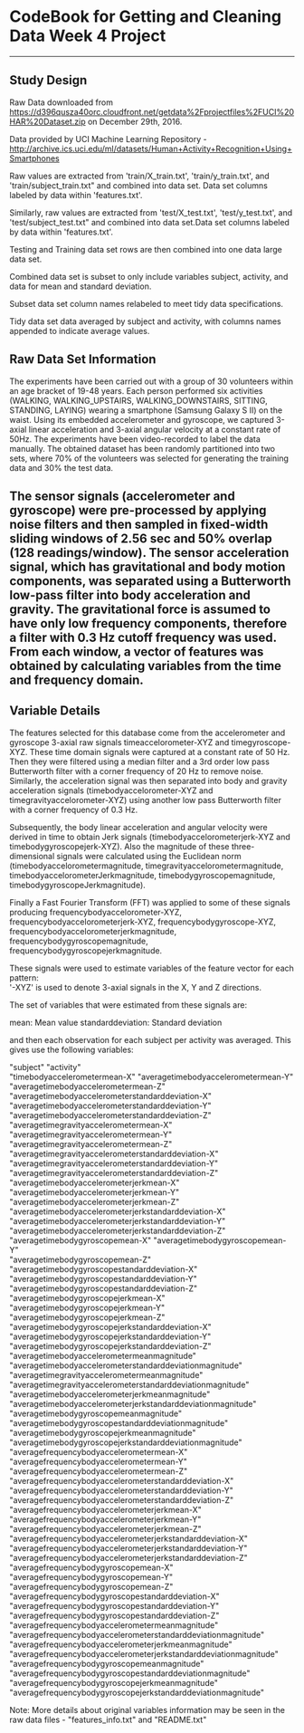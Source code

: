 # CodeBook for Getting and Cleaning Data Week 4 Project
--------------------------------------------

## Study Design

Raw Data downloaded from https://d396qusza40orc.cloudfront.net/getdata%2Fprojectfiles%2FUCI%20HAR%20Dataset.zip on December 29th, 2016.

Data provided by UCI Machine Learning Repository - http://archive.ics.uci.edu/ml/datasets/Human+Activity+Recognition+Using+Smartphones

Raw values are extracted from 'train/X_train.txt', 'train/y_train.txt', and 'train/subject_train.txt" and combined into data set. Data set columns labeled by data within 'features.txt'. 

Similarly, raw values are extracted from 'test/X_test.txt', 'test/y_test.txt', and 'test/subject_test.txt" and combined into data set.Data set columns labeled by data within 'features.txt'. 

Testing and Training data set rows are then combined into one data large data set.

Combined data set is subset to only include variables subject, activity, and data for mean and standard deviation.

Subset data set column names relabeled to meet tidy data specifications.

Tidy data set data averaged by subject and activity, with columns names appended to indicate average values.

## Raw Data Set Information

The experiments have been carried out with a group of 30 volunteers within an age bracket of 19-48 years. Each person performed six activities (WALKING, WALKING_UPSTAIRS, WALKING_DOWNSTAIRS, SITTING, STANDING, LAYING) wearing a smartphone (Samsung Galaxy S II) on the waist. Using its embedded accelerometer and gyroscope, we captured 3-axial linear acceleration and 3-axial angular velocity at a constant rate of 50Hz. The experiments have been video-recorded to label the data manually. The obtained dataset has been randomly partitioned into two sets, where 70% of the volunteers was selected for generating the training data and 30% the test data. 

The sensor signals (accelerometer and gyroscope) were pre-processed by applying noise filters and then sampled in fixed-width sliding windows of 2.56 sec and 50% overlap (128 readings/window). The sensor acceleration signal, which has gravitational and body motion components, was separated using a Butterworth low-pass filter into body acceleration and gravity. The gravitational force is assumed to have only low frequency components, therefore a filter with 0.3 Hz cutoff frequency was used. From each window, a vector of features was obtained by calculating variables from the time and frequency domain.
----------

## Variable Details

The features selected for this database come from the accelerometer and gyroscope 3-axial raw signals timeaccelorometer-XYZ and timegyroscope-XYZ. These time domain signals were captured at a constant rate of 50 Hz. Then they were filtered using a median filter and a 3rd order low pass Butterworth filter with a corner frequency of 20 Hz to remove noise. Similarly, the acceleration signal was then separated into body and gravity acceleration signals (timebodyaccelorometer-XYZ and timegravityaccelorometer-XYZ) using another low pass Butterworth filter with a corner frequency of 0.3 Hz. 

Subsequently, the body linear acceleration and angular velocity were derived in time to obtain Jerk signals (timebodyaccelorometerjerk-XYZ and timebodygyroscopejerk-XYZ). Also the magnitude of these three-dimensional signals were calculated using the Euclidean norm (timebodyaccelorometermagnitude, timegravityaccelorometermagnitude, timebodyaccelorometerJerkmagnitude, timebodygyroscopemagnitude, timebodygyroscopeJerkmagnitude). 

Finally a Fast Fourier Transform (FFT) was applied to some of these signals producing frequencybodyaccelorometer-XYZ, frequencybodyaccelorometerjerk-XYZ, frequencybodygyroscope-XYZ, frequencybodyaccelorometerjerkmagnitude, frequencybodygyroscopemagnitude, frequencybodygyroscopejerkmagnitude.

These signals were used to estimate variables of the feature vector for each pattern:  
'-XYZ' is used to denote 3-axial signals in the X, Y and Z directions.

The set of variables that were estimated from these signals are: 

mean: Mean value
standarddeviation: Standard deviation

and then each observation for each subject per activity was averaged. This gives use the following variables:

"subject"
"activity"                                                       
"timebodyaccelerometermean-X"
"averagetimebodyaccelerometermean-Y"                             
"averagetimebodyaccelerometermean-Z"
"averagetimebodyaccelerometerstandarddeviation-X"                
"averagetimebodyaccelerometerstandarddeviation-Y"
"averagetimebodyaccelerometerstandarddeviation-Z"                
"averagetimegravityaccelerometermean-X"
"averagetimegravityaccelerometermean-Y"                          
"averagetimegravityaccelerometermean-Z"
"averagetimegravityaccelerometerstandarddeviation-X"             
"averagetimegravityaccelerometerstandarddeviation-Y"
"averagetimegravityaccelerometerstandarddeviation-Z"             
"averagetimebodyaccelerometerjerkmean-X"
"averagetimebodyaccelerometerjerkmean-Y"                         
"averagetimebodyaccelerometerjerkmean-Z"
"averagetimebodyaccelerometerjerkstandarddeviation-X"            
"averagetimebodyaccelerometerjerkstandarddeviation-Y"
"averagetimebodyaccelerometerjerkstandarddeviation-Z"            
"averagetimebodygyroscopemean-X"
"averagetimebodygyroscopemean-Y"                                 
"averagetimebodygyroscopemean-Z"
"averagetimebodygyroscopestandarddeviation-X"                    
"averagetimebodygyroscopestandarddeviation-Y"
"averagetimebodygyroscopestandarddeviation-Z"                    
"averagetimebodygyroscopejerkmean-X"
"averagetimebodygyroscopejerkmean-Y"                             
"averagetimebodygyroscopejerkmean-Z"
"averagetimebodygyroscopejerkstandarddeviation-X"                
"averagetimebodygyroscopejerkstandarddeviation-Y"
"averagetimebodygyroscopejerkstandarddeviation-Z"                
"averagetimebodyaccelerometermeanmagnitude"
"averagetimebodyaccelerometerstandarddeviationmagnitude"         
"averagetimegravityaccelerometermeanmagnitude"
"averagetimegravityaccelerometerstandarddeviationmagnitude"      
"averagetimebodyaccelerometerjerkmeanmagnitude"
"averagetimebodyaccelerometerjerkstandarddeviationmagnitude"     
"averagetimebodygyroscopemeanmagnitude"
"averagetimebodygyroscopestandarddeviationmagnitude"             
"averagetimebodygyroscopejerkmeanmagnitude"
"averagetimebodygyroscopejerkstandarddeviationmagnitude"         
"averagefrequencybodyaccelerometermean-X"
"averagefrequencybodyaccelerometermean-Y"                        
"averagefrequencybodyaccelerometermean-Z"
"averagefrequencybodyaccelerometerstandarddeviation-X"           
"averagefrequencybodyaccelerometerstandarddeviation-Y"
"averagefrequencybodyaccelerometerstandarddeviation-Z"           
"averagefrequencybodyaccelerometerjerkmean-X"
"averagefrequencybodyaccelerometerjerkmean-Y"                    
"averagefrequencybodyaccelerometerjerkmean-Z"
"averagefrequencybodyaccelerometerjerkstandarddeviation-X"       
"averagefrequencybodyaccelerometerjerkstandarddeviation-Y"
"averagefrequencybodyaccelerometerjerkstandarddeviation-Z"       
"averagefrequencybodygyroscopemean-X"
"averagefrequencybodygyroscopemean-Y"                            
"averagefrequencybodygyroscopemean-Z"
"averagefrequencybodygyroscopestandarddeviation-X"               
"averagefrequencybodygyroscopestandarddeviation-Y"
"averagefrequencybodygyroscopestandarddeviation-Z"               
"averagefrequencybodyaccelerometermeanmagnitude"
"averagefrequencybodyaccelerometerstandarddeviationmagnitude"    
"averagefrequencybodyaccelerometerjerkmeanmagnitude"
"averagefrequencybodyaccelerometerjerkstandarddeviationmagnitude"
"averagefrequencybodygyroscopemeanmagnitude"
"averagefrequencybodygyroscopestandarddeviationmagnitude"        
"averagefrequencybodygyroscopejerkmeanmagnitude"
"averagefrequencybodygyroscopejerkstandarddeviationmagnitude"

Note: More details about original variables information may be seen in the raw data files - "features_info.txt" and "README.txt"